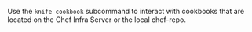 Use the `knife cookbook` subcommand to interact with cookbooks that are
located on the Chef Infra Server or the local chef-repo.